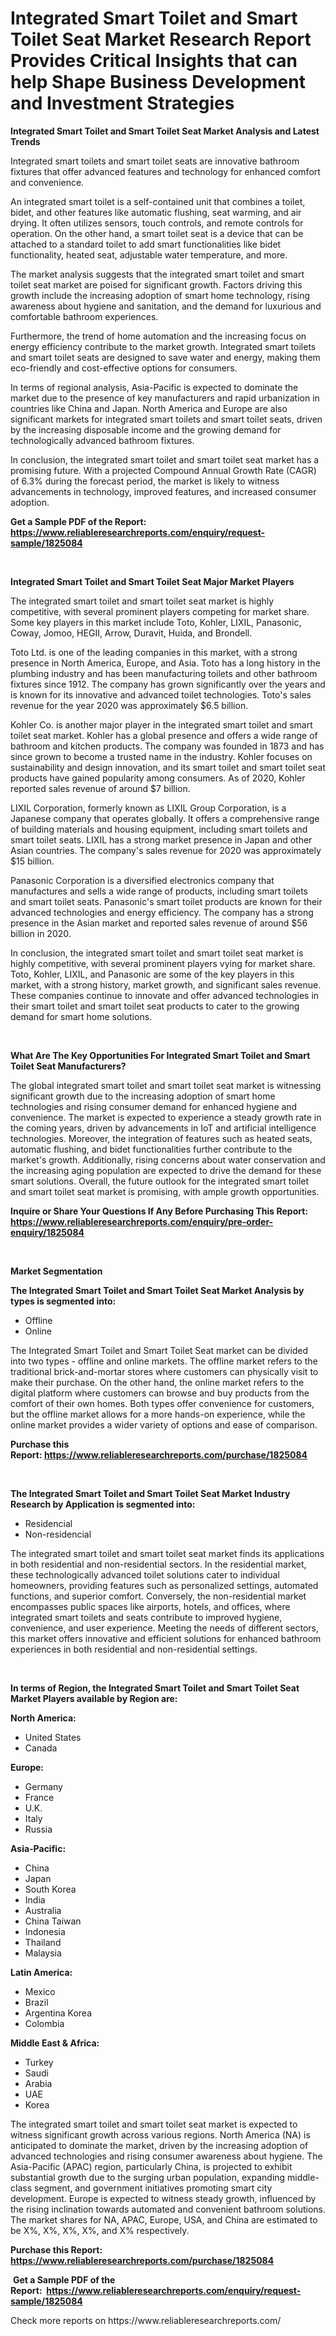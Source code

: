 <p><h1>Integrated Smart Toilet and Smart Toilet Seat Market Research Report Provides Critical Insights that can help Shape Business Development and Investment Strategies</h1></p><p><strong>Integrated Smart Toilet and Smart Toilet Seat Market Analysis and Latest Trends</strong></p>
<p><p>Integrated smart toilets and smart toilet seats are innovative bathroom fixtures that offer advanced features and technology for enhanced comfort and convenience. </p><p>An integrated smart toilet is a self-contained unit that combines a toilet, bidet, and other features like automatic flushing, seat warming, and air drying. It often utilizes sensors, touch controls, and remote controls for operation. On the other hand, a smart toilet seat is a device that can be attached to a standard toilet to add smart functionalities like bidet functionality, heated seat, adjustable water temperature, and more.</p><p>The market analysis suggests that the integrated smart toilet and smart toilet seat market are poised for significant growth. Factors driving this growth include the increasing adoption of smart home technology, rising awareness about hygiene and sanitation, and the demand for luxurious and comfortable bathroom experiences.</p><p>Furthermore, the trend of home automation and the increasing focus on energy efficiency contribute to the market growth. Integrated smart toilets and smart toilet seats are designed to save water and energy, making them eco-friendly and cost-effective options for consumers.</p><p>In terms of regional analysis, Asia-Pacific is expected to dominate the market due to the presence of key manufacturers and rapid urbanization in countries like China and Japan. North America and Europe are also significant markets for integrated smart toilets and smart toilet seats, driven by the increasing disposable income and the growing demand for technologically advanced bathroom fixtures.</p><p>In conclusion, the integrated smart toilet and smart toilet seat market has a promising future. With a projected Compound Annual Growth Rate (CAGR) of 6.3% during the forecast period, the market is likely to witness advancements in technology, improved features, and increased consumer adoption.</p></p>
<p><strong>Get a Sample PDF of the Report:&nbsp; <a href="https://www.reliableresearchreports.com/enquiry/request-sample/1825084">https://www.reliableresearchreports.com/enquiry/request-sample/1825084</a></strong></p>
<p>&nbsp;</p>
<p><strong>Integrated Smart Toilet and Smart Toilet Seat Major Market Players</strong></p>
<p><p>The integrated smart toilet and smart toilet seat market is highly competitive, with several prominent players competing for market share. Some key players in this market include Toto, Kohler, LIXIL, Panasonic, Coway, Jomoo, HEGII, Arrow, Duravit, Huida, and Brondell.</p><p>Toto Ltd. is one of the leading companies in this market, with a strong presence in North America, Europe, and Asia. Toto has a long history in the plumbing industry and has been manufacturing toilets and other bathroom fixtures since 1912. The company has grown significantly over the years and is known for its innovative and advanced toilet technologies. Toto's sales revenue for the year 2020 was approximately $6.5 billion.</p><p>Kohler Co. is another major player in the integrated smart toilet and smart toilet seat market. Kohler has a global presence and offers a wide range of bathroom and kitchen products. The company was founded in 1873 and has since grown to become a trusted name in the industry. Kohler focuses on sustainability and design innovation, and its smart toilet and smart toilet seat products have gained popularity among consumers. As of 2020, Kohler reported sales revenue of around $7 billion.</p><p>LIXIL Corporation, formerly known as LIXIL Group Corporation, is a Japanese company that operates globally. It offers a comprehensive range of building materials and housing equipment, including smart toilets and smart toilet seats. LIXIL has a strong market presence in Japan and other Asian countries. The company's sales revenue for 2020 was approximately $15 billion.</p><p>Panasonic Corporation is a diversified electronics company that manufactures and sells a wide range of products, including smart toilets and smart toilet seats. Panasonic's smart toilet products are known for their advanced technologies and energy efficiency. The company has a strong presence in the Asian market and reported sales revenue of around $56 billion in 2020.</p><p>In conclusion, the integrated smart toilet and smart toilet seat market is highly competitive, with several prominent players vying for market share. Toto, Kohler, LIXIL, and Panasonic are some of the key players in this market, with a strong history, market growth, and significant sales revenue. These companies continue to innovate and offer advanced technologies in their smart toilet and smart toilet seat products to cater to the growing demand for smart home solutions.</p></p>
<p>&nbsp;</p>
<p><strong>What Are The Key Opportunities For Integrated Smart Toilet and Smart Toilet Seat Manufacturers?</strong></p>
<p><p>The global integrated smart toilet and smart toilet seat market is witnessing significant growth due to the increasing adoption of smart home technologies and rising consumer demand for enhanced hygiene and convenience. The market is expected to experience a steady growth rate in the coming years, driven by advancements in IoT and artificial intelligence technologies. Moreover, the integration of features such as heated seats, automatic flushing, and bidet functionalities further contribute to the market's growth. Additionally, rising concerns about water conservation and the increasing aging population are expected to drive the demand for these smart solutions. Overall, the future outlook for the integrated smart toilet and smart toilet seat market is promising, with ample growth opportunities.</p></p>
<p><strong>Inquire or Share Your Questions If Any Before Purchasing This Report: <a href="https://www.reliableresearchreports.com/enquiry/pre-order-enquiry/1825084">https://www.reliableresearchreports.com/enquiry/pre-order-enquiry/1825084</a></strong></p>
<p>&nbsp;</p>
<p><strong>Market Segmentation</strong></p>
<p><strong>The Integrated Smart Toilet and Smart Toilet Seat Market Analysis by types is segmented into:</strong></p>
<p><ul><li>Offline</li><li>Online</li></ul></p>
<p><p>The Integrated Smart Toilet and Smart Toilet Seat market can be divided into two types - offline and online markets. The offline market refers to the traditional brick-and-mortar stores where customers can physically visit to make their purchase. On the other hand, the online market refers to the digital platform where customers can browse and buy products from the comfort of their own homes. Both types offer convenience for customers, but the offline market allows for a more hands-on experience, while the online market provides a wider variety of options and ease of comparison.</p></p>
<p><strong>Purchase this Report:&nbsp;<a href="https://www.reliableresearchreports.com/purchase/1825084">https://www.reliableresearchreports.com/purchase/1825084</a></strong></p>
<p>&nbsp;</p>
<p><strong>The Integrated Smart Toilet and Smart Toilet Seat Market Industry Research by Application is segmented into:</strong></p>
<p><ul><li>Residencial</li><li>Non-residencial</li></ul></p>
<p><p>The integrated smart toilet and smart toilet seat market finds its applications in both residential and non-residential sectors. In the residential market, these technologically advanced toilet solutions cater to individual homeowners, providing features such as personalized settings, automated functions, and superior comfort. Conversely, the non-residential market encompasses public spaces like airports, hotels, and offices, where integrated smart toilets and seats contribute to improved hygiene, convenience, and user experience. Meeting the needs of different sectors, this market offers innovative and efficient solutions for enhanced bathroom experiences in both residential and non-residential settings.</p></p>
<p>&nbsp;</p>
<p><strong>In terms of Region, the Integrated Smart Toilet and Smart Toilet Seat Market Players available by Region are:</strong></p>
<p>
    <p> <strong> North America: </strong>
        <ul>
            <li>United States</li>
            <li>Canada</li>
        </ul>
        </p> 
    <p> <strong> Europe: </strong>
        <ul>
            <li>Germany</li>
            <li>France</li>
            <li>U.K.</li>
            <li>Italy</li>
            <li>Russia</li>
        </ul>
        </p> 
    <p> <strong> Asia-Pacific: </strong>
        <ul>
            <li>China</li>
            <li>Japan</li>
            <li>South Korea</li>
            <li>India</li>
            <li>Australia</li>
            <li>China Taiwan</li>
            <li>Indonesia</li>
            <li>Thailand</li>
            <li>Malaysia</li>
        </ul>
        </p> 
    <p> <strong> Latin America: </strong>
        <ul>
            <li>Mexico</li>
            <li>Brazil</li>
            <li>Argentina Korea</li>
            <li>Colombia</li>
        </ul>
        </p> 
    <p> <strong> Middle East & Africa: </strong>
        <ul>
            <li>Turkey</li>
            <li>Saudi</li>
            <li>Arabia</li>
            <li>UAE</li>
            <li>Korea</li>
        </ul>
    </p>
    </p>
<p><p>The integrated smart toilet and smart toilet seat market is expected to witness significant growth across various regions. North America (NA) is anticipated to dominate the market, driven by the increasing adoption of advanced technologies and rising consumer awareness about hygiene. The Asia-Pacific (APAC) region, particularly China, is projected to exhibit substantial growth due to the surging urban population, expanding middle-class segment, and government initiatives promoting smart city development. Europe is expected to witness steady growth, influenced by the rising inclination towards automated and convenient bathroom solutions. The market shares for NA, APAC, Europe, USA, and China are estimated to be X%, X%, X%, X%, and X% respectively.</p></p>
<p><strong>Purchase this Report: <a href="https://www.reliableresearchreports.com/purchase/1825084">https://www.reliableresearchreports.com/purchase/1825084</a></strong></p>
<p>&nbsp;<strong>Get a Sample PDF of the Report:&nbsp;&nbsp;<a href="https://www.reliableresearchreports.com/enquiry/request-sample/1825084">https://www.reliableresearchreports.com/enquiry/request-sample/1825084</a></strong></p>
<p><strong></strong></p>
<p>Check more reports on https://www.reliableresearchreports.com/</p>